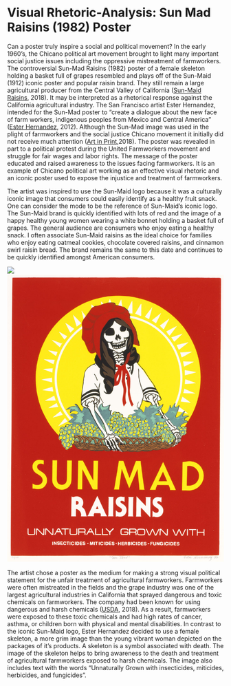 # Visual Rhetoric-Analysis: Sun Mad Raisins \(1982\) Poster

Can a poster truly inspire a social and political movement? In the early 1960’s, the Chicano political art movement brought to light many important social justice issues including the oppressive mistreatment of farmworkers. The controversial Sun-Mad Raisins \(1982\) poster of a female skeleton holding a basket full of grapes resembled and plays off of the Sun-Maid \(1912\) iconic poster and popular raisin brand. They still remain a large agricultural producer from the Central Valley of California \([Sun-Maid Raisins](http://www.sunmaid.com/about-sun-maid.html), 2018\). It may be interpreted as a rhetorical response against the California agricultural industry. The San Francisco artist Ester Hernandez, intended for the Sun-Mad poster to “create a dialogue about the new face of farm workers, indigenous peoples from Mexico and Central America” \([Ester Hernandez](https://apps.ams.usda.gov/pdp), 2012\). Although the Sun-Mad image was used in the plight of farmworkers and the social justice Chicano movement it initially did not receive much attention \([Art in Print,](http://artinprint.org/article/ester-hernandez-sun-mad/#footnote_4_2168)2018\). The poster was revealed in part to a political protest during the United Farmworkers movement and struggle for fair wages and labor rights. The message of the poster educated and raised awareness to the issues facing farmworkers. It is an example of Chicano political art working as an effective visual rhetoric and an iconic poster used to expose the injustice and treatment of farmworkers.

The artist was inspired to use the Sun-Maid logo because it was a culturally iconic image that consumers could easily identify as a healthy fruit snack. One can consider the mode to be the reference of Sun-Maid’s iconic logo. The Sun-Maid brand is quickly identified with lots of red and the image of a happy healthy young women wearing a white bonnet holding a basket full of grapes. The general audience are consumers who enjoy eating a healthy snack. I often associate Sun-Maid raisins as the ideal choice for families who enjoy eating oatmeal cookies, chocolate covered raisins, and cinnamon swirl raisin bread. The brand remains the same to this date and continues to be quickly identified amongst American consumers.

![](https://www.gitbook.com/book/mc_w2018/the-multimodal-composition-field-guide/changes/7)![](/assets/1995.50.32_1a.jpg)

The artist chose a poster as the medium for making a strong visual political statement for the unfair treatment of agricultural farmworkers. Farmworkers were often mistreated in the fields and the grape industry was one of the largest agricultural industries in California that sprayed dangerous and toxic chemicals on farmworkers. The company had been known for using dangerous and harsh chemicals \([USDA](https://apps.ams.usda.gov/pdp), 2018\). As a result, farmworkers were exposed to these toxic chemicals and had high rates of cancer, asthma, or children born with physical and mental disabilities. In contrast to the iconic Sun-Maid logo, Ester Hernandez decided to use a female skeleton, a more grim image than the young vibrant woman depicted on the packages of it’s products. A skeleton is a symbol associated with death. The image of the skeleton helps to bring awareness to the death and treatment of agricultural farmworkers exposed to harsh chemicals. The image also includes text with the words “Unnaturally Grown with insecticides, miticides, herbicides, and fungicides”.

